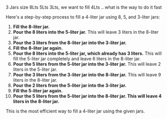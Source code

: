 3 Jars size 8Lts 5Lts 3Lts, we want to fill 4Lts .. what is the way to do it fast

Here's a step-by-step process to fill a 4-liter jar using 8, 5, and 3-liter jars:

1. **Fill the 8-liter jar.**
2. **Pour the 8 liters into the 5-liter jar.** This will leave 3 liters in the 8-liter jar.
3. **Pour the 3 liters from the 8-liter jar into the 3-liter jar.**
4. **Fill the 8-liter jar again.**
5. **Pour the 8 liters into the 5-liter jar, which already has 3 liters.** This will fill the 5-liter jar completely and leave 6 liters in the 8-liter jar.
6. **Pour the 5 liters from the 5-liter jar into the 3-liter jar.** This will leave 2 liters in the 5-liter jar.
7. **Pour the 3 liters from the 3-liter jar into the 8-liter jar.** This will leave 9 liters in the 8-liter jar.
8. **Pour the 2 liters from the 5-liter jar into the 3-liter jar.**
9. **Fill the 5-liter jar again.**
10. **Pour the 5 liters from the 5-liter jar into the 8-liter jar. This will leave 4 liters in the 8-liter jar.**

This is the most efficient way to fill a 4-liter jar using the given jars.
